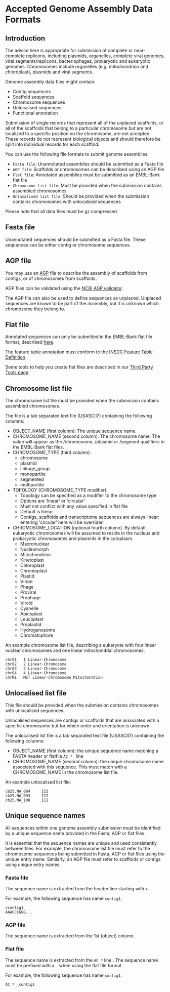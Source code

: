 # Accepted Genome Assembly Data Formats


## Introduction

The advice here is appropriate for submission of complete or near-complete replicons, including plasmids, organelles,
complete viral genomes, viral segments/replicons, bacteriophages, prokaryotic and eukaryotic genomes.
Chromosomes include organelles (e.g. mitochondrion and chloroplast), plasmids and viral segments.
 
Genome assembly data files might contain:
- Contig sequences
- Scaffold sequences
- Chromosome sequences
- Unlocalised sequences
- Functional annotation

Submission of single records that represent all of the unplaced scaffolds, or all of the scaffolds that belong to a
particular chromosome but are not localized to a specific position on the chromosome, are not accepted. These records
do not represent biological objects and should therefore be split into individual records for each scaffold.

You can use the following file formats to submit genome assemblies:

- `Fasta file`: Unannotated assemblies should be submitted as a Fasta file
- `AGP file`: Scaffolds or chromosomes can be described using an AGP file
- `Flat file`: Annotated assemblies must be submitted as an EMBL-Bank flat file
- `Chromosome list file`: Must be provided when the submission contains assembled chromosomes
- `Unlocalised list file`: Should be provided when the submission contains chromosomes with unlocalised sequences

Please note that all data files must be gz compressed. 


## Fasta file

Unannotated sequences should be submitted as a Fasta file. These sequences can be either
contig or chromosome sequences.


## AGP file

You may use an [AGP](https://www.ncbi.nlm.nih.gov/assembly/agp/AGP_Specification/) file to describe the assembly
of scaffolds from contigs, or of chromosomes from scaffolds.

AGP files can be validated using the [NCBI AGP validator](https://www.ncbi.nlm.nih.gov/assembly/agp/AGP_Validation/).

The AGP file can also be used to define sequences as unplaced. Unplaced sequences are known to be part of the assembly,
but it is unknown which chromosome they belong to.


## Flat file	

Annotated sequences can only be submitted in the EMBL-Bank flat file format, described [here](https://www.ebi.ac.uk/ena/submit/flat-file).

The feature table annotation must conform to the [INSDC Feature Table Definition](http://www.insdc.org/files/feature_table.html).

Some tools to help you create flat files are described in our [Third Party Tools page](https://ena-docs.readthedocs.io/en/latest/faq/third_party_tools.html).


## Chromosome list file

The chromosome list file must be provided when the submission contains assembled chromosomes. 

The file is a tab separated text file (USASCII7) containing the following columns:

- OBJECT_NAME (first column): The unique sequence name.
- CHROMOSOME_NAME (second column): The chromosome name. The value will appear as the /chromosome, /plasmid or /segment qualifiers in the EMBL-Bank flat files.
- CHROMOSOME_TYPE (third column):
    - chromosome
    - plasmid
    - linkage_group
    - monopartite
    - segmented
    - multipartite
- TOPOLOGY (CHROMOSOME_TYPE modifier):
    - Topology can be specified as a modifier to the chromosome type
    - Options are 'linear' or 'circular'
    - Must not conflict with any value specified in flat file
    - Default is linear
    - Contigs, scaffolds and transcriptome sequences are always linear: entering 'circular' here will be overriden
- CHROMOSOME_LOCATION (optional fourth column). By default eukaryotic chromosomes will be assumed to reside in the
  nucleus and prokaryotic chromosomes and plasmids in the cytoplasm.
    - Macronuclear
    - Nucleomorph
    - Mitochondrion
    - Kinetoplast
    - Chloroplast
    - Chromoplast
    - Plastid
    - Virion
    - Phage
    - Proviral
    - Prophage
    - Viroid
    - Cyanelle
    - Apicoplast
    - Leucoplast
    - Proplastid
    - Hydrogenosome
    - Chromatophore

An example chromosome list file, describing a eukaryote with four linear nuclear chromosomes and one linear
mitochondrial chromosomes:

```
chr01   1 Linear-Chromosome
chr02   2 Linear-Chromosome
chr03   3 Linear-Chromosome
chr04   4 Linear-Chromosome
chrMi   MIT Linear-Chromosome Mitochondrion
```   


## Unlocalised list file

This file should be provided when the submission contains chromosomes with unlocalised sequences.

Unlocalised sequences are contigs or scaffolds that are associated with a specific chromosome but 
for which order and orientation is unknown.

The unlocalised list file is a tab separated text file (USASCII7) containing the following columns: 

- OBJECT_NAME (first column): the unique sequence name matching a FASTA header or flatfile `AC * ` line
- CHROMOSOME_NAME (second column): the unique chromosome name associated with this sequence. This
  must match with a CHROMOSOME_NAME in the chromosome list file.

An example unlocalised list file:

```
cb25.NA_084     III
cb25.NA_093     III
cb25.NA_108     III
```


## Unique sequence names

All sequences within one genome assembly submission
must be identified by a unique sequence name provided in the Fasta, AGP or flat files.

It is essential that the sequence names are unique and used consistently between files. For example, the 
chromosome list file must refer to the chromosome sequences being submitted in Fasta, AGP or flat files 
using the unique entry name. Similarly, an AGP file must refer to scaffolds or contigs using unique entry names.

### Fasta file

The sequence name is extracted from the header line starting with `>`.

For example, the following sequence has name `contig1`:

```
>contig1
AAACCCGGG...
```

### AGP file

The sequence name is extracted from the 1st (object) column.

### Flat file

The sequence name is extracted from the `AC *` line . The sequence name must be prefixed with a `_` 
when using the flat file format.

For example, the following sequence has name `contig1`:

```
AC * _contig1
 ```
